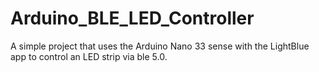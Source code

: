 # Arduino_BLE_LED_Controller
A simple project that uses the Arduino Nano 33 sense with the LightBlue app to control an LED strip via ble 5.0.

